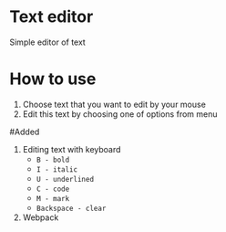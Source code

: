 # Text editor

Simple editor of text

# How to use
 
 1. Choose text that you want to edit by your mouse
 2. Edit this text by choosing one of options from menu
 
 
 #Added
 1. Editing text with keyboard
    - `B - bold`
    - `I - italic`
    - `U - underlined`
    - `C - code`
    - `M - mark`
    - `Backspace - clear`
 2. Webpack